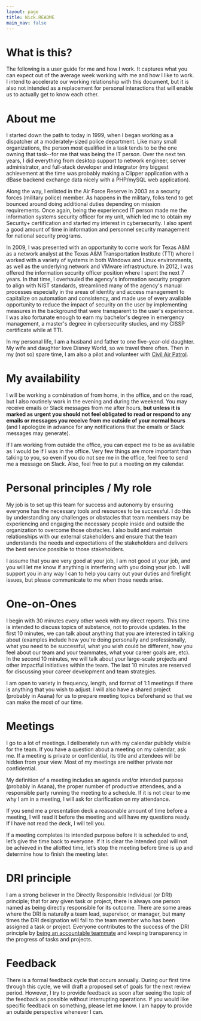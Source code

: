 ```yaml
---
layout: page
title: Nick.README
main_nav: false
---
```


# What is this?

The following is a user guide for me and how I work. It captures what you can expect out of the average week working with me and how I like to work. I intend to accelerate our working relationship with this document, but it is also not intended as a replacement for personal interactions that will enable us to actually get to know each other.

# About me

I started down the path to today in 1999, when I began working as a dispatcher at a moderately-sized police department. Like many small organizations, the person most qualified in a task tends to be the one owning that task--for me that was being the IT person. Over the next ten years, I did everything from desktop support to network engineer, server administrator, and full-stack developer and integrator (my biggest achievement at the time was probably making a Clipper application with a dBase backend exchange data nicely with a PHP/mySQL web application).

Along the way, I enlisted in the Air Force Reserve in 2003 as a security forces (military police) member. As happens in the military, folks tend to get bounced around doing additional duties depending on mission requirements. Once again, being the experienced IT person made me the information systems security officer for my unit, which led me to obtain my Security+ certification and started my interest in cybersecurity. I also spent a good amount of time in information and personnel security management for national security programs.

In 2009, I was presented with an opportunity to come work for Texas A&M as a network analyst at the Texas A&M Transportation Institute (TTI) where I worked with a variety of systems in both Windows and Linux environments, as well as the underlying network and VMware infrastructure. In 2012, I was offered the information security officer position where I spent the next 7 years. In that time, I overhauled the agency's information security program to align with NIST standards, streamlined many of the agency's manual processes especially in the areas of identity and access management to capitalize on automation and consistency, and made use of every available opportunity to reduce the impact of security on the user by implementing measures in the background that were transparent to the user's experience. I was also fortunate enough to earn my bachelor's degree in emergency management, a master's degree in cybersecurity studies, and my CISSP certificate while at TTI.

In my personal life, I am a husband and father to one five-year-old daughter. My wife and daughter love Disney World, so we travel there often. Then in my (not so) spare time, I am also a pilot and volunteer with [Civil Air Patrol](https://www.gocivilairpatrol.com).

# My availability

I will be working a combination of from home, in the office, and on the road, but I also routinely work in the evening and during the weekend. You may receive emails or Slack messages from me after hours, **but unless it is marked as urgent you should not feel obligated to read or respond to any emails or messages you receive from me outside of your normal hours** (and I apologize in advance for any notifications that the emails or Slack messages may generate).

If I am working from outside the office, you can expect me to be as available as I would be if I was in the office. Very few things are more important than talking to you, so even if you do not see me in the office, feel free to send me a message on Slack. Also, feel free to put a meeting on my calendar.

# Personal principles / My role

My job is to set up this team for success and autonomy by ensuring everyone has the necessary tools and resources to be successful. I do this by understanding any challenges or obstacles that team members may be experiencing and engaging the necessary people inside and outside the organization to overcome those obstacles. I also build and maintain relationships with our external stakeholders and ensure that the team understands the needs and expectations of the stakeholders and delivers the best service possible to those stakeholders.

I assume that you are very good at your job, I am not good at your job, and you will let me know if anything is interfering with you doing your job. I will support you in any way I can to help you carry out your duties and firefight issues, but please communicate to me when those needs arise.

# One-on-Ones

I begin with 30 minutes every other week with my direct reports. This time is intended to discuss topics of substance, not to provide updates. In the first 10 minutes, we can talk about anything that you are interested in talking about (examples include how you're doing personally and professionally, what you need to be successful, what you wish could be different, how you feel about our team and your teammates, what your career goals are, etc). In the second 10 minutes, we will talk about your large-scale projects and other impactful initiatives within the team. The last 10 minutes are reserved for discussing your career development and team strategies.

I am open to variety in frequency, length, and format of 1:1 meetings if there is anything that you wish to adjust. I will also have a shared project (probably in Asana) for us to prepare meeting topics beforehand so that we can make the most of our time.

# Meetings

I go to a lot of meetings. I deliberately run with my calendar publicly visible for the team. If you have a question about a meeting on my calendar, ask me. If a meeting is private or confidential, its title and attendees will be hidden from your view. Most of my meetings are neither private nor confidential.

My definition of a meeting includes an agenda and/or intended purpose (probably in Asana), the proper number of productive attendees, and a responsible party running the meeting to a schedule. If it is not clear to me why I am in a meeting, I will ask for clarification on my attendance.

If you send me a presentation deck a reasonable amount of time before a meeting, I will read it before the meeting and will have my questions ready. If I have not read the deck, I will tell you.

If a meeting completes its intended purpose before it is scheduled to end, let’s give the time back to everyone. If it is clear the intended goal will not be achieved in the allotted time, let’s stop the meeting before time is up and determine how to finish the meeting later.

# DRI principle

I am a strong believer in the Directly Responsible Individual (or DRI) principle; that for any given task or project, there is always one person named as being directly responsible for its outcome. There are some areas where the DRI is naturally a team lead, supervisor, or manager, but many times the DRI designation will fall to the team member who has been assigned a task or project. Everyone contributes to the success of the DRI principle by [being an accountable teammate](https://wavelength.asana.com/workstyle-accountability/) and keeping transparency in the progress of tasks and projects.

# Feedback

There is a formal feedback cycle that occurs annually. During our first time through this cycle, we will draft a proposed set of goals for the next review period. However, I try to provide feedback as soon after seeing the topic of the feedback as possible without interrupting operations. If you would like specific feedback on something, please let me know. I am happy to provide an outside perspective whenever I can.
